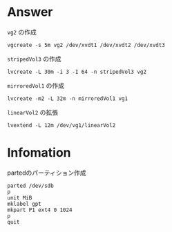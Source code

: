 
# Answer

`vg2` の作成

```
vgcreate -s 5m vg2 /dev/xvdt1 /dev/xvdt2 /dev/xvdt3
```

`stripedVol3` の作成

```
lvcreate -L 30m -i 3 -I 64 -n stripedVol3 vg2
```

`mirroredVol1` の作成

```
lvcreate -m2 -L 32m -n mirroredVol1 vg1
```

`linearVol2` の拡張

```
lvextend -L 12m /dev/vg1/linearVol2
```

# Infomation

partedのパーティション作成

```
parted /dev/sdb
p
unit MiB
mklabel gpt
mkpart P1 ext4 0 1024
p
quit
```

